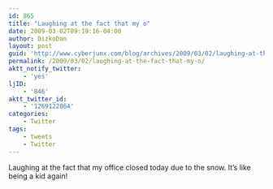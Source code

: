```yaml
---
id: 865
title: "Laughing at the fact that my o"
date: 2009-03-02T09:19:16-04:00
author: DizkoDan
layout: post
guid: 'http://www.cyberjunx.com/blog/archives/2009/03/02/laughing-at-the-fact-that-my-o/'
permalink: /2009/03/02/laughing-at-the-fact-that-my-o/
aktt_notify_twitter:
    - 'yes'
ljID:
    - '846'
aktt_twitter_id:
    - '1269122864'
categories:
    - Twitter
tags:
    - tweets
    - Twitter
---
```


Laughing at the fact that my office closed today due to the snow. It’s like being a kid again!